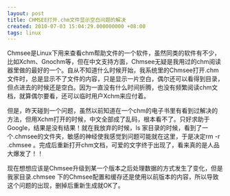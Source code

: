 ```yaml
---
layout: post
title: CHMSEE打开.chm文件显示空白问题的解决
created: 2010-07-03 15:04:29.000000000 +08:00
tags: linux
---
```


Chmsee是Linux下用来查看chm帮助文件的一个软件，虽然同类的软件有不少，比如Xchm、Gnochm等，但在中文支持方面，Chmsee无疑是我用过的chm阅读器里做的最好的一个。自从不知道什么时候开始，我系统里的Chmsee打开.chm文件时，总是显示不了文件的内容，只是显示一片空白，偶尔还可以看得到目录，但点进去的时候还是空白。因为一直没有什么时间折腾，也没有频繁阅读chm文档，就算偶尔要看，还可以临时用户Xchm来应付着。

但是，昨天碰到一个问题，虽然以前知道在一个chm的电子书里有看到过解决的方法，但用Xchm打开的时候，中文全部成了乱码，根本看不了。只好求助于Google，结果是没有结果！就在我放弃的时候，ls 家目录的时候，看到了一个.chmsee的文件夹，敏感的神经使我感觉到问题可能就在这里，于是决定rm -r .chmsee 。完成后重新打开chm文档，可爱的文字终于出现了，看来真的是人品大爆发了！！

现在想想应该是Chmsee升级到某一个版本之后处理数据的方式发生了变化，但是我家目录.chmsee 下的Chmsee配置和缓存还是使用以前版本的内容，所以导致这个问题的出现，删掉后重新生成就OK了。
